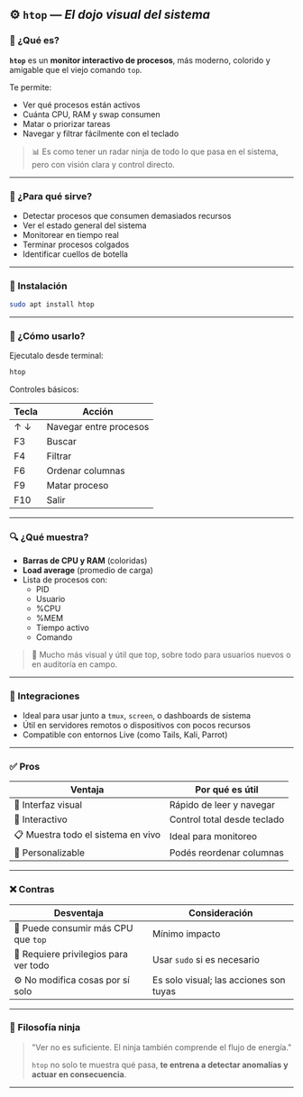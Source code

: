 ## ⚙️ `htop` — *El dojo visual del sistema*

### 🧩 ¿Qué es?

**`htop`** es un **monitor interactivo de procesos**, más moderno, colorido y amigable que el viejo comando `top`.

Te permite:

- Ver qué procesos están activos
- Cuánta CPU, RAM y swap consumen
- Matar o priorizar tareas
- Navegar y filtrar fácilmente con el teclado

> 📊 Es como tener un radar ninja de todo lo que pasa en el sistema, pero con visión clara y control directo.
> 

---

### 🧰 ¿Para qué sirve?

- Detectar procesos que consumen demasiados recursos
- Ver el estado general del sistema
- Monitorear en tiempo real
- Terminar procesos colgados
- Identificar cuellos de botella

---

### 🚀 Instalación

```bash
sudo apt install htop
```

---

### 🧪 ¿Cómo usarlo?

Ejecutalo desde terminal:

```bash
htop
```

Controles básicos:

| Tecla | Acción |
| --- | --- |
| ↑ ↓ | Navegar entre procesos |
| F3 | Buscar |
| F4 | Filtrar |
| F6 | Ordenar columnas |
| F9 | Matar proceso |
| F10 | Salir |

---

### 🔍 ¿Qué muestra?

- **Barras de CPU y RAM** (coloridas)
- **Load average** (promedio de carga)
- Lista de procesos con:
    - PID
    - Usuario
    - %CPU
    - %MEM
    - Tiempo activo
    - Comando

> 🧠 Mucho más visual y útil que top, sobre todo para usuarios nuevos o en auditoría en campo.
> 

---

### 🔗 Integraciones

- Ideal para usar junto a `tmux`, `screen`, o dashboards de sistema
- Útil en servidores remotos o dispositivos con pocos recursos
- Compatible con entornos Live (como Tails, Kali, Parrot)

---

### ✅ Pros

| Ventaja | Por qué es útil |
| --- | --- |
| 🎨 Interfaz visual | Rápido de leer y navegar |
| 🧠 Interactivo | Control total desde teclado |
| 📋 Muestra todo el sistema en vivo | Ideal para monitoreo |
| 🔧 Personalizable | Podés reordenar columnas |

---

### ❌ Contras

| Desventaja | Consideración |
| --- | --- |
| 🔋 Puede consumir más CPU que `top` | Mínimo impacto |
| 🔐 Requiere privilegios para ver todo | Usar `sudo` si es necesario |
| ⚙️ No modifica cosas por sí solo | Es solo visual; las acciones son tuyas |

---

### 🥷 Filosofía ninja

> "Ver no es suficiente. El ninja también comprende el flujo de energía."
> 
> 
> `htop` no solo te muestra qué pasa, **te entrena a detectar anomalías y actuar en consecuencia**.
> 

---
